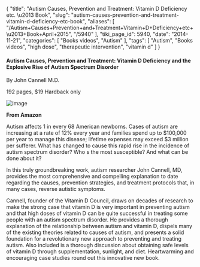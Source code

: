 {
    "title": "Autism Causes, Prevention and Treatment: Vitamin D Deficiency etc. \u2013 Book",
    "slug": "autism-causes-prevention-and-treatment-vitamin-d-deficiency-etc-book",
    "aliases": [
        "/Autism+Causes+Prevention+and+Treatment+Vitamin+D+Deficiency+etc+\u2013+Book+April+2015",
        "/5940"
    ],
    "tiki_page_id": 5940,
    "date": "2014-11-21",
    "categories": [
        "Books videos",
        "Autism"
    ],
    "tags": [
        "Autism",
        "Books videos",
        "high dose",
        "therapeutic intervention",
        "vitamin d"
    ]
}


#### Autism Causes, Prevention and Treatment: Vitamin D Deficiency and the Explosive Rise of Autism Spectrum Disorder

By John Cannell M.D.

192 pages, $19 Hardback only 

<img src="https://d378j1rmrlek7x.cloudfront.net/attachments/jpeg/autism-cover.jpg" alt="image">

 **From Amazon** 

Autism affects 1 in every 68 American newborns. Cases of autism are increasing at a rate of 12% every year and families spend up to $100,000 per year to manage this disease; lifetime expenses may exceed $3 million per sufferer. What has changed to cause this rapid rise in the incidence of autism spectrum disorder? Who s the most susceptible? And what can be done about it?

In this truly groundbreaking work, autism researcher John Cannell, MD, provides the most comprehensive and compelling explanation to date regarding the causes, prevention strategies, and treatment protocols that, in many cases, reverse autistic symptoms.

Cannell, founder of the Vitamin D Council, draws on decades of research to make the strong case that vitamin D is very important in preventing autism and that high doses of vitamin D can be quite successful in treating some people with an autism spectrum disorder. He provides a thorough explanation of the relationship between autism and vitamin D, dispels many of the existing theories related to causes of autism, and presents a solid foundation for a revolutionary new approach to preventing and treating autism. Also included is a thorough discussion about obtaining safe levels of vitamin D through supplementation, sunlight, and diet. Heartwarming and encouraging case studies round out this innovative new book.